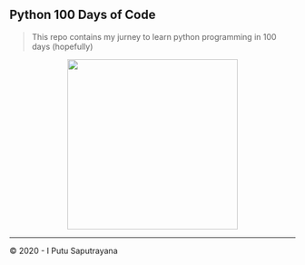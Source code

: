 ## Python 100 Days of Code

> This repo contains my jurney to learn python programming in 100 days (hopefully)

<div align="center">
   <img src="https://media.giphy.com/media/KAq5w47R9rmTuvWOWa/giphy.gif" width="300" />
</div>

---

© 2020 - I Putu Saputrayana
